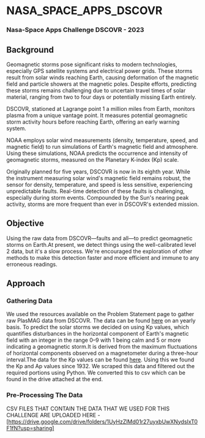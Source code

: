 # NASA_SPACE_APPS_DSCOVR
### Nasa-Space Apps Challenge DSCOVR - 2023
## Background
Geomagnetic storms pose significant risks to modern technologies, especially GPS satellite systems and electrical power grids. These storms result from solar winds reaching Earth, causing deformation of the magnetic field and particle showers at the magnetic poles. Despite efforts, predicting these storms remains challenging due to uncertain travel times of solar material, ranging from two to four days or potentially missing Earth entirely.

DSCOVR, stationed at Lagrange point 1 a million miles from Earth, monitors plasma from a unique vantage point. It measures potential geomagnetic storm activity hours before reaching Earth, offering an early warning system.

NOAA employs solar wind measurements (density, temperature, speed, and magnetic field) to run simulations of Earth's magnetic field and atmosphere. Using these simulations, NOAA predicts the occurrence and intensity of geomagnetic storms, measured on the Planetary K-index (Kp) scale.

Originally planned for five years, DSCOVR is now in its eighth year. While the instrument measuring solar wind's magnetic field remains robust, the sensor for density, temperature, and speed is less sensitive, experiencing unpredictable faults. Real-time detection of these faults is challenging, especially during storm events. Compounded by the Sun's nearing peak activity, storms are more frequent than ever in DSCOVR's extended mission.

## Objective
Using the raw data from DSCOVR—faults and all—to predict geomagnetic storms on Earth.At present, we detect things using the well-calibrated level 2 data, but it's a slow process. We're encouraged the exploration of other methods to make this detection faster and more efficient and immune to any erroneous readings.

## Approach
### Gathering Data
We used the resources available on the Problem Statement page to gather raw PlasMAG data from DSCOVR. The data can be found [here](https://www.spaceappschallenge.org/develop-the-oracle-of-dscovr-experimental-data-repository/) on an yearly basis.
To predict the solar storms we decided on using Kp values, which quantifies disturbances in the horizontal component of Earth's magnetic field with an integer in the range 0–9 with 1 being calm and 5 or more indicating a geomagnetic storm.It is derived from the maximum fluctuations of horizontal components observed on a magnetometer during a three-hour interval.The data for the Kp values can be found [here](https://www.gfz-potsdam.de/en/section/geomagnetism/data-products-services/geomagnetic-kp-index). 
Using this we found the Kp and Ap values since 1932. We scraped this data and filtered out the required portions using Python. We converted this to csv which can be found in the drive attached at the end.
### Pre-Processing The Data



CSV FILES THAT CONTAIN THE DATA THAT WE USED FOR THIS CHALLENGE ARE UPLOADED HERE - [https://drive.google.com/drive/folders/1UyHzZlMd01r27uyxbUwXNydsIxT0F1fN?usp=sharing]
